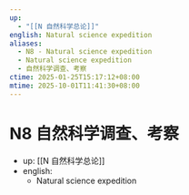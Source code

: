 ```yaml
---
up:
  - "[[N 自然科学总论]]"
english: Natural science expedition
aliases:
  - N8 - Natural science expedition
  - Natural science expedition
  - 自然科学调查、考察
ctime: 2025-01-25T15:17:12+08:00
mtime: 2025-10-01T11:41:30+08:00
---
```


# N8 自然科学调查、考察

- up: [[N 自然科学总论]]
- english:
	- Natural science expedition
